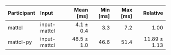 | Participant | Input | Mean [ms] | Min [ms] | Max [ms] | Relative |
|:---|:---|---:|---:|---:|---:|
| mattcl | input-mattcl | 4.1 ± 0.4 | 3.3 | 7.2 | 1.00 |
| mattcl-py | input-mattcl | 48.5 ± 1.0 | 46.6 | 51.4 | 11.89 ± 1.13 |
